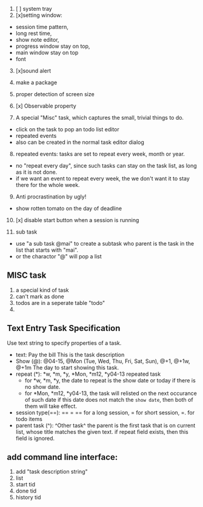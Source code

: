 1. [ ] system tray
2. [x]setting window:

  * session time pattern, 
  * long rest time, 
  * show note editor, 
  * progress window stay on top, 
  * main window stay on top
  * font
  
3. [x]sound alert

4. make a package

5. proper detection of screen size

6. [x] Observable property

7. A special "Misc" task, which captures the small, trivial things to do.
  - click on the task to pop an todo list editor 
  - repeated events
  - also can be created in the normal task editor dialog
  
8. repeated events: tasks are set to repeat every week, month or year.
  - no "repeat every day", since such tasks can stay on the task list, as long as it is not done.
  - if we want an event to repeat every week, the we don't want it to stay there for the whole week.

9. Anti procrastination by ugly!
  - show rotten tomato on the day of deadline
  
10. [x] disable start button when a session is running

11. sub task 
  * use "a sub task @mai" to create a subtask who parent is the task in the list that starts with "mai".
  * or the charactor "@" will pop a list 
  
## MISC task

1. a special kind of task
2. can't mark as done
3. todos are in a seperate table "todo"
4. 

## Text Entry Task Specification

Use text string to specify properties of a task.

- text: Pay the bill
  This is the task description
- Show (@): @04-15, @Mon (Tue, Wed, Thu, Fri, Sat, Sun), @+1, @+1w, @+1m
  The day to start showing this task.
- repeat (*): *w, *m, *y, *Mon, *m12, *y04-13
  repeated task
  * for *w, *m, *y, the date to repeat is the show date or today if there is no show date.
  * for *Mon, *m12, *y04-13, the task will relisted on the next occurance of such date
      if this date does not match the `show date`, then both of them will take effect.  
- session type(==): == =
  == for a long session, = for short session, =. for todo items
- parent task (^): ^Other task^
  the parent is the first task that is on current list, whose title matches the given text.
  if repeat field exists, then this field is ignored. 

## add command line interface:

1. add "task description string"
2. list
3. start tid
4. done tid
5. history tid

